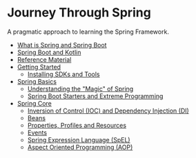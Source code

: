 Journey Through Spring 
======

A pragmatic approach to learning the Spring Framework. 

* [What is Spring and Spring Boot](./docs/what-is-spring)
* [Spring Boot and Kotlin](./docs/spring-kotlin)
* [Reference Material](./docs/references)
* [Getting Started](./docs/getting-started)
  * [Installing SDKs and Tools](./docs/getting-started/install-tools)
* [Spring Basics](./docs/spring-basics)
  * [Understanding the "Magic" of Spring](./docs/spring-basics/magic)
  * [Spring Boot Starters and Extreme Programming](./docs/spring-basics/extreme)
* [Spring Core](./docs/spring-core)
  * [Inversion of Control (IOC) and Dependency Injection (DI)](./docs/spring-core/ioc-di)
  * [Beans](./docs/spring-core/beans)
  * [Properties, Profiles and Resources](./docs/spring-core/prop-profile-resources)
  * [Events](./docs/spring-core/events)
  * [Spring Expression Language (SpEL)](./docs/spring-core/spel)
  * [Aspect Oriented Programming (AOP)](./docs/spring-core/aop)